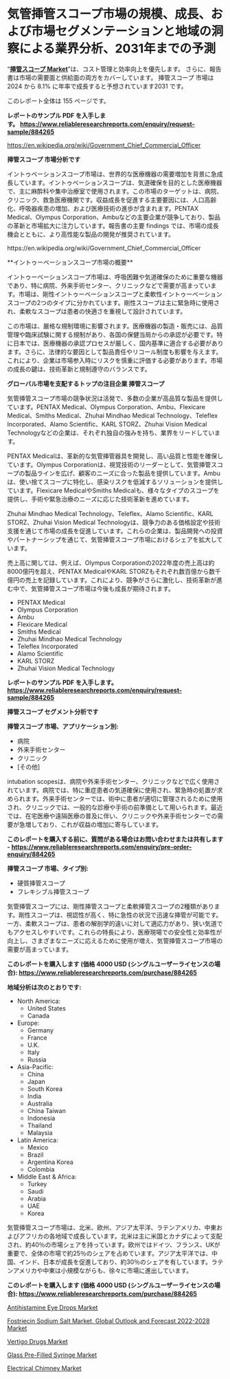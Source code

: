 <p><h1>気管挿管スコープ市場の規模、成長、および市場セグメンテーションと地域の洞察による業界分析、2031年までの予測</h1></p><p>&ldquo;<strong><a href="https://www.reliableresearchreports.com/intubation-scopes-r884265">挿管スコープ Market</a></strong>&rdquo;は、コスト管理と効率向上を優先します。 さらに、報告書は市場の需要面と供給面の両方をカバーしています。 挿管スコープ 市場は 2024 から 8.1% に年率で成長すると予想されています2031 です。</p>
<p>このレポート全体は 155 ページです。</p>
<p><strong>レポートのサンプル PDF を入手します。&nbsp;<a href="https://www.reliableresearchreports.com/enquiry/request-sample/884265">https://www.reliableresearchreports.com/enquiry/request-sample/884265</a></strong></p>
<p><a href="https://en.wikipedia.org/wiki/Government_Chief_Commercial_Officer">https://en.wikipedia.org/wiki/Government_Chief_Commercial_Officer</a></p>
<p><strong>挿管スコープ 市場分析です</strong></p>
<p><p>イントゥベーションスコープ市場は、世界的な医療機器の需要増加を背景に急成長しています。イントゥベーションスコープは、気道確保を目的とした医療機器で、主に麻酔科や集中治療室で使用されます。この市場のターゲットは、病院、クリニック、救急医療機関です。収益成長を促進する主要要因には、人口高齢化、呼吸器疾患の増加、および医療技術の進歩が含まれます。PENTAX Medical、Olympus Corporation、Ambuなどの主要企業が競争しており、製品の革新と市場拡大に注力しています。報告書の主要 findings では、市場の成長機会とともに、より高性能な製品の開発が推奨されています。</p></p>
<p>https://en.wikipedia.org/wiki/Government_Chief_Commercial_Officer</p>
<p><p>**イントゥーベーションスコープ市場の概要**</p><p>イントゥーベーションスコープ市場は、呼吸困難や気道確保のために重要な機器であり、特に病院、外来手術センター、クリニックなどで需要が高まっています。市場は、剛性イントゥーベーションスコープと柔軟性イントゥーベーションスコープの2つのタイプに分かれています。剛性スコープは主に緊急時に使用され、柔軟なスコープは患者の快適さを重視して設計されています。</p><p>この市場は、厳格な規制環境に影響されます。医療機器の製造・販売には、品質管理や臨床試験に関する規制があり、各国の保健当局からの承認が必要です。特に日本では、医療機器の承認プロセスが厳しく、国内基準に適合する必要があります。さらに、法律的な要因として製品責任やリコール制度も影響を与えます。これにより、企業は市場参入時にリスクを慎重に評価する必要があります。市場の成長の鍵は、技術革新と規制遵守のバランスです。</p></p>
<p><strong>グローバル市場を支配するトップの注目企業 挿管スコープ</strong></p>
<p><p>気管挿管スコープ市場の競争状況は活発で、多数の企業が高品質な製品を提供しています。PENTAX Medical、Olympus Corporation、Ambu、Flexicare Medical、Smiths Medical、Zhuhai Mindhao Medical Technology、Teleflex Incorporated、Alamo Scientific、KARL STORZ、Zhuhai Vision Medical Technologyなどの企業は、それぞれ独自の強みを持ち、業界をリードしています。</p><p>PENTAX Medicalは、革新的な気管挿管器具を開発し、高い品質と性能を確保しています。Olympus Corporationは、視覚技術のリーダーとして、気管挿管スコープの製品ラインを広げ、顧客のニーズに合った製品を提供しています。Ambuは、使い捨てスコープに特化し、感染リスクを低減するソリューションを提供しています。Flexicare MedicalやSmiths Medicalも、様々なタイプのスコープを提供し、手術や緊急治療のニーズに応じた技術革新を進めています。</p><p>Zhuhai Mindhao Medical Technology、Teleflex、Alamo Scientific、KARL STORZ、Zhuhai Vision Medical Technologyは、競争力のある価格設定や技術支援を通じて市場の成長を促進しています。これらの企業は、製品開発への投資やパートナーシップを通じて、気管挿管スコープ市場におけるシェアを拡大しています。</p><p>売上高に関しては、例えば、Olympus Corporationの2022年度の売上高は約8000億円を超え、PENTAX MedicalやKARL STORZもそれぞれ数百億から数千億円の売上を記録しています。これにより、競争がさらに激化し、技術革新が進む中で、気管挿管スコープ市場は今後も成長が期待されます。</p></p>
<p><ul><li>PENTAX Medical</li><li>Olympus Corporation</li><li>Ambu</li><li>Flexicare Medical</li><li>Smiths Medical</li><li>Zhuhai Mindhao Medical Technology</li><li>Teleflex Incorporated</li><li>Alamo Scientific</li><li>KARL STORZ</li><li>Zhuhai Vision Medical Technology</li></ul></p>
<p><strong>レポートのサンプル PDF を入手します。 <a href="https://www.reliableresearchreports.com/enquiry/request-sample/884265">https://www.reliableresearchreports.com/enquiry/request-sample/884265</a></strong></p>
<p><strong>挿管スコープ セグメント分析です</strong></p>
<p><strong>挿管スコープ 市場、アプリケーション別:</strong></p>
<p><ul><li>病院</li><li>外来手術センター</li><li>クリニック</li><li>[その他]</li></ul></p>
<p><p> intubation scopesは、病院や外来手術センター、クリニックなどで広く使用されています。病院では、特に重症患者の気道確保に使用され、緊急時の処置が求められます。外来手術センターでは、術中に患者が適切に管理されるために使用され、クリニックでは、一般的な診療や手術の前準備として用いられます。最近では、在宅医療や遠隔医療の普及に伴い、クリニックや外来手術センターでの需要が急増しており、これが収益の増加に寄与しています。</p></p>
<p><strong>このレポートを購入する前に、質問がある場合はお問い合わせまたは共有します - <a href="https://www.reliableresearchreports.com/enquiry/pre-order-enquiry/884265">https://www.reliableresearchreports.com/enquiry/pre-order-enquiry/884265</a></strong></p>
<p><strong>挿管スコープ 市場、タイプ別:</strong></p>
<p><ul><li>硬質挿管スコープ</li><li>フレキシブル挿管スコープ</li></ul></p>
<p><p>気管挿管スコープには、剛性挿管スコープと柔軟挿管スコープの2種類があります。剛性スコープは、視認性が高く、特に急性の状況で迅速な挿管が可能です。一方、柔軟スコープは、患者の解剖学的違いに対して適応力があり、狭い気道でもアクセスしやすいです。これらの特長により、医療現場での安全性と効率性が向上し、さまざまなニーズに応えるために使用が増え、気管挿管スコープ市場の需要が高まっています。</p></p>
<p><strong>このレポートを購入します (価格 4000 USD (シングルユーザーライセンスの場合): <a href="https://www.reliableresearchreports.com/purchase/884265">https://www.reliableresearchreports.com/purchase/884265</a></strong></p>
<p><strong>地域分析は次のとおりです:</strong></p>
<p><ul>
    <li>
        North America:
        <ul>
            <li>United States</li>
            <li>Canada</li>
        </ul>
    </li>
    <li>
        Europe:
        <ul>
            <li>Germany</li>
            <li>France</li>
            <li>U.K.</li>
            <li>Italy</li>
            <li>Russia</li>
        </ul>
    </li>
    <li>
        Asia-Pacific:
        <ul>
            <li>China</li>
            <li>Japan</li>
            <li>South Korea</li>
            <li>India</li>
            <li>Australia</li>
            <li>China Taiwan</li>
            <li>Indonesia</li>
            <li>Thailand</li>
            <li>Malaysia</li>
        </ul>
    </li>
    <li>
        Latin America:
        <ul>
            <li>Mexico</li>
            <li>Brazil</li>
            <li>Argentina Korea</li>
            <li>Colombia</li>
        </ul>
    </li>
    <li>
        Middle East & Africa:
        <ul>
            <li>Turkey</li>
            <li>Saudi</li>
            <li>Arabia</li>
            <li>UAE</li>
            <li>Korea</li>
        </ul>
    </li>
    </ul></p>
<p><p>気管挿管スコープ市場は、北米、欧州、アジア太平洋、ラテンアメリカ、中東およびアフリカの各地域で成長しています。北米は主に米国とカナダによって支配され、約40％の市場シェアを持っています。欧州ではドイツ、フランス、UKが重要で、全体の市場で約25％のシェアを占めています。アジア太平洋では、中国、インド、日本が成長を促進しており、約30％のシェアを有しています。ラテンアメリカや中東は小規模ながらも、徐々に市場に進出しています。</p></p>
<p><strong>このレポートを購入します (価格 4000 USD (シングルユーザーライセンスの場合): <a href="https://www.reliableresearchreports.com/purchase/884265">https://www.reliableresearchreports.com/purchase/884265</a></strong></p>
<p><p><a href="https://medium.com/@ruth.macdonald08580/what-innovations-and-market-trends-are-shaping-the-antihistamine-eye-drops-market-52278557038c">Antihistamine Eye Drops Market</a></p><p><a href="https://www.linkedin.com/pulse/fostriecin-sodium-salt-market-global-outlook-forecast-2022-2028-xlntf?trackingId=H%2Bc2bT%2F3SeS8Bh1IqpxRuw%3D%3D">Fostriecin Sodium Salt Market, Global Outlook and Forecast 2022-2028 Market</a></p><p><a href="https://medium.com/@ruth.macdonald08580/emerging-market-trends-and-regional-analysis-of-vertigo-drugs-market-forecasted-for-period-from-2110cad4a828">Vertigo Drugs Market</a></p><p><a href="https://issuu.com/reportprime-2/docs/glass-pre-filled-syringe-market-siz_d75b9a7a706854">Glass Pre-Filled Syringe Market</a></p><p><a href="https://github.com/arionmp/Market-Research-Report-List-5/blob/main/electrical-chimney-market.md">Electrical Chimney Market</a></p></p>